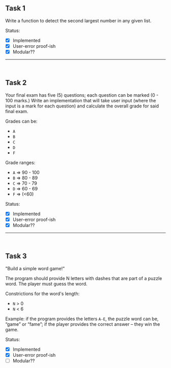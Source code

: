 ## Task 1

Write a function to detect the second largest number in any given list.

Status:
* [x] Implemented
* [x] User-error proof-ish
* [x] Modular??

---

<br />

## Task 2

Your final exam has five (5) questions; each question can be marked (0 - 100 marks.)
Write an implementation that will take user input (where the input is a mark for each question) and
calculate the overall grade for said final exam.

Grades can be:
* `A`
* `B`
* `C`
* `D`
* `F`

Grade ranges:
* `A` => 90 - 100
* `B` => 80 - 89
* `C` => 70 - 79
* `D` => 60 - 69
* `F` => (<60)

Status:
* [x] Implemented
* [x] User-error proof-ish
* [x] Modular??

---

<br />

## Task 3

"Build a simple word game!"

The program should provide N letters with dashes that are part of a puzzle word. The player must guess the word.

Constrictions for the word's length:
* `N` > 0
* `N` < 6

Example: if the program provides the letters `A-E`, the puzzle word can be, “game” or “fame”;
         if the player provides the correct answer – they win the game.

Status:
* [x] Implemented
* [x] User-error proof-ish
* [ ] Modular??
